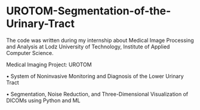 # UROTOM-Segmentation-of-the-Urinary-Tract

The code was written during my internship about Medical Image Processing and Analysis at Lodz University of Technology, Institute of Applied Computer Science.

Medical Imaging Project: UROTOM

• System of Noninvasive Monitoring and Diagnosis of the Lower Urinary Tract

• Segmentation, Noise Reduction, and Three-Dimensional Visualization of DICOMs using Python and ML
